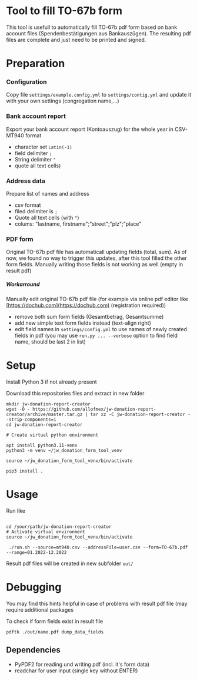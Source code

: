 # Tool to fill TO-67b form

This tool is usefull to automatically fill TO-67b pdf form based on bank account files
(Spendenbestätigungen aus Bankauszügen).
The resulting pdf files are complete and just need to be printed and signed.


# Preparation

### Configuration
Copy file `settings/example.config.yml` to `settings/contig.yml`
and update it with your own settings (congregation name,...)


### Bank account report
Export your bank account report (Kontoauszug) for the whole year in CSV-MT940 format

>
- character set `Latin(-1)`
- field delimiter `;`
- String delimiter `"`
- quote all text cells)

### Address data
Prepare list of names and address
- csv format
- filed delimiter is `;`
- Quote all text cells (with `"`)
- colums: "lastname, firstname";"street";"plz";"place"


### PDF form
Original TO-67b pdf file has automaticall updating fields (total, sum). 
As of now, we found no way to trigger this updates, after this tool 
filled the other form fields. Manually writing those fields
is not working as well (empty in result pdf)

##### Workarround
Manually edit original TO-67b pdf file (for example via online pdf editor like [https://dochub.com](https://dochub.com) (registration required))
- remove both sum form fields (Gesamtbetrag, Gesamtsumme)
- add new simple text form fields instead (text-align right)
- edit field names in `settings/config.yml` to use names of newly created fields in pdf
(you may use `run.py ... --verbose` option to find field name, should be last 2 in list)


# Setup
Install Python 3 if not already present


Download this repositories files and extract in new folder

```
mkdir jw-donation-report-creator
wget -O - https://github.com/allofmex/jw-donation-report-creator/archive/master.tar.gz | tar xz -C jw-donation-report-creator --strip-components=1
cd jw-donation-report-creator

# Create virtual python environment

apt install python3.11-venv
python3 -m venv ~/jw_donation_form_tool_venv

source ~/jw_donation_form_tool_venv/bin/activate

pip3 install .
```


# Usage
Run like

```

cd /your/path/jw-donation-report-creator
# Activate virtual environment
source ~/jw_donation_form_tool_venv/bin/activate

 ./run.sh --source=mt940.csv --addressFile=user.csv --form=TO-67b.pdf --range=01.2022-12.2022
```
Result pdf files will be created in new subfolder `out/`


# Debugging

You may find this hints helpful in case of problems with result pdf file (may require additional packages

To check if form fields exist in result file

```
pdftk ./out/name.pdf dump_data_fields
```


## Dependencies

- PyPDF2 for reading und writing pdf (incl. it's form data)
- readchar for user input (single key without ENTER)

